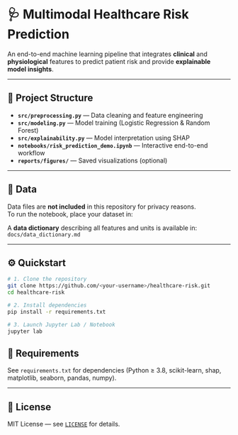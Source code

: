 # 🩺 Multimodal Healthcare Risk Prediction

An end-to-end machine learning pipeline that integrates **clinical** and **physiological** features to predict patient risk and provide **explainable model insights**.

---

## 📂 Project Structure

- **`src/preprocessing.py`** — Data cleaning and feature engineering  
- **`src/modeling.py`** — Model training (Logistic Regression & Random Forest)  
- **`src/explainability.py`** — Model interpretation using SHAP  
- **`notebooks/risk_prediction_demo.ipynb`** — Interactive end-to-end workflow  
- **`reports/figures/`** — Saved visualizations (optional)

---

## 🧠 Data

Data files are **not included** in this repository for privacy reasons.  
To run the notebook, place your dataset in:


A **data dictionary** describing all features and units is available in:  
`docs/data_dictionary.md`

---

## ⚙️ Quickstart

```bash
# 1. Clone the repository
git clone https://github.com/<your-username>/healthcare-risk.git
cd healthcare-risk

# 2. Install dependencies
pip install -r requirements.txt

# 3. Launch Jupyter Lab / Notebook
jupyter lab
```
## 🧩 Requirements
See `requirements.txt` for dependencies (Python ≥ 3.8, scikit-learn, shap, matplotlib, seaborn, pandas, numpy).

---

## 🪪 License
MIT License — see [`LICENSE`](LICENSE) for details.
